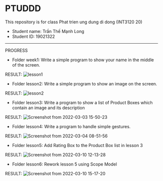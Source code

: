 # PTUDDD
This repository is for class Phat trien ung dung di dong (INT3120 20)
- Student name: Trần Thế Mạnh Long
- Student ID: 19021322

---------------------------------------------------------------------------------------------------------------------------------------------------------------

PROGRESS
- Folder week1: Write a simple program to show your name in the middle of the screen.

RESULT:
![lesson1](https://user-images.githubusercontent.com/63195127/156123632-9be43c21-3432-4fb7-9cbd-2bc46b95db0a.png)

- Folder lesson2: Write a simple program to show an image on the screen.

RESULT:
![lesson2](https://user-images.githubusercontent.com/63195127/156124014-b070f140-1de1-41f3-9c21-dfdf7af35249.png)

- Folder lesson3: Write a program to show a list of Product Boxes which contain an image and its description

RESULT:
![Screenshot from 2022-03-03 15-50-23](https://user-images.githubusercontent.com/63195127/156531098-a93e6a6a-801e-4417-8650-16fbe0ad9a82.png)

- Folder lesson4: Write a program to handle simple gestures.

RESULT:
![Screenshot from 2022-03-04 08-51-56](https://user-images.githubusercontent.com/63195127/156684797-b04a282f-5a95-4841-832d-faa597847ee3.png)

- Folder lesson5: Add Rating Box to the Product Box list in lesson 3

RESULT:
![Screenshot from 2022-03-10 12-13-28](https://user-images.githubusercontent.com/63195127/157594556-8e078729-dd4d-4c30-804f-4f35b33f7ac4.png)

- Folder lesson6: Rework lesson 5 using Scope Model

RESULT:
![Screenshot from 2022-03-10 15-17-20](https://user-images.githubusercontent.com/63195127/157618422-a927f8be-4736-4fcc-845e-8c9d2f0ed645.png)
